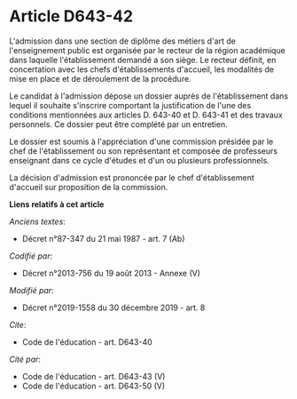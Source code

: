 # Article D643-42

L'admission dans une section de diplôme des métiers d'art de l'enseignement public est organisée par le recteur de la région
académique dans laquelle l'établissement demandé a son siège. Le recteur définit, en concertation avec les chefs
d'établissements d'accueil, les modalités de mise en place et de déroulement de la procédure.

Le candidat à l'admission dépose un dossier auprès de l'établissement dans lequel il souhaite s'inscrire comportant la
justification de l'une des conditions mentionnées aux articles D. 643-40 et D. 643-41 et des travaux personnels. Ce dossier
peut être complété par un entretien.

Le dossier est soumis à l'appréciation d'une commission présidée par le chef de l'établissement ou son représentant et
composée de professeurs enseignant dans ce cycle d'études et d'un ou plusieurs professionnels.

La décision d'admission est prononcée par le chef d'établissement d'accueil sur proposition de la commission.

**Liens relatifs à cet article**

_Anciens textes_:

  - Décret n°87-347 du 21 mai 1987 - art. 7 (Ab)

_Codifié par_:

  - Décret n°2013-756 du 19 août 2013 -  Annexe (V)

_Modifié par_:

  - Décret n°2019-1558 du 30 décembre 2019 - art. 8

_Cite_:

  - Code de l'éducation - art. D643-40

_Cité par_:

  - Code de l'éducation - art. D643-43 (V)
  - Code de l'éducation - art. D643-50 (V)
